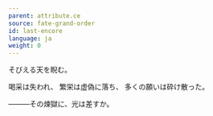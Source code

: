 ```yaml
---
parent: attribute.ce
source: fate-grand-order
id: last-encore
language: ja
weight: 0
---
```


そびえる天を睨む。

喝采は失われ、
繁栄は虚偽に落ち、
多くの願いは砕け散った。

―――その煉獄に、光は差すか。

